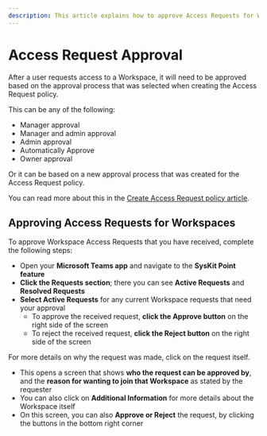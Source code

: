 ```yaml
---
description: This article explains how to approve Access Requests for Workspaces in SysKit Point. 
---
```


#  Access Request Approval

After a user requests access to a Workspace, it will need to be approved based on the approval process that was selected when creating the Access Request policy.

This can be any of the following:
 * Manager approval
 * Manager and admin approval
 * Admin approval
 * Automatically Approve
 * Owner approval

Or it can be based on a new approval process that was created for the Access Request policy. 

You can read more about this in the [Create Access Request policy article](../syskit-point-teams-app.md).

## Approving Access Requests for Workspaces

To approve Workspace Access Requests that you have received, complete the following steps:  
 * Open your **Microsoft Teams app** and navigate to the **SysKit Point feature**
 * **Click the Requests section**; there you can see **Active Requests** and **Resolved Requests**
* **Select Active Requests** for any current Workspace requests that need your approval
  * To approve the received request, **click the Approve button** on the right side of the screen
  * To reject the received request, **click the Reject button** on the right side of the screen
  
For more details on why the request was made, click on the request itself.
  * This opens a screen that shows **who the request can be approved by**, and the **reason for wanting to join that  Workspace** as stated by the requester
  * You can also click on **Additional Information** for more details about the Workspace itself
  * On this screen, you can also **Approve or Reject** the request, by clicking the buttons in the bottom right corner